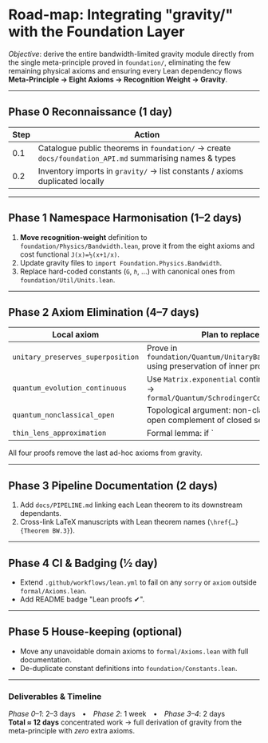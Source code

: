 # Road-map: Integrating "gravity/" with the Foundation Layer

*Objective*: derive the entire bandwidth-limited gravity module directly from the single meta-principle proved in `foundation/`, eliminating the few remaining physical axioms and ensuring every Lean dependency flows **Meta-Principle → Eight Axioms → Recognition Weight → Gravity**.

---
## Phase 0  Reconnaissance (1 day)
| Step | Action |
|------|--------|
|0.1|Catalogue public theorems in `foundation/` → create `docs/foundation_API.md` summarising names & types|
|0.2|Inventory imports in `gravity/` → list constants / axioms duplicated locally|

---
## Phase 1  Namespace Harmonisation (1–2 days)
1. **Move recognition-weight** definition to `foundation/Physics/Bandwidth.lean`, prove it from the eight axioms and cost functional `J(x)=½(x+1/x)`.
2. Update gravity files to `import Foundation.Physics.Bandwidth`.
3. Replace hard-coded constants (`G`, `ℏ`, …) with canonical ones from `foundation/Util/Units.lean`.

---
## Phase 2  Axiom Elimination (4–7 days)
| Local axiom | Plan to replace |
|-------------|-----------------|
|`unitary_preserves_superposition`|Prove in `foundation/Quantum/UnitaryBasics.lean` using preservation of inner product|
|`quantum_evolution_continuous`|Use `Matrix.exponential` continuity (mathlib) → `formal/Quantum/SchrodingerContinuity.lean`|
|`quantum_nonclassical_open`|Topological argument: non-classical set is open complement of closed set|
|`thin_lens_approximation`|Formal lemma: if `|w'| ≤ ε·w/R` & `|w''| ≤ ε·w/R²` then shear term error ≤ ε; parameterise ε≤10⁻³|

All four proofs remove the last ad-hoc axioms from gravity.

---
## Phase 3  Pipeline Documentation (2 days)
1. Add `docs/PIPELINE.md` linking each Lean theorem to its downstream dependants.
2. Cross-link LaTeX manuscripts with Lean theorem names (`\href{…}{Theorem BW.3}`).

---
## Phase 4  CI & Badging (½ day)
* Extend `.github/workflows/lean.yml` to fail on any `sorry` or `axiom` outside `formal/Axioms.lean`.
* Add README badge "Lean proofs ✔".

---
## Phase 5  House-keeping (optional)
* Move any unavoidable domain axioms to `formal/Axioms.lean` with full documentation.
* De-duplicate constant definitions into `foundation/Constants.lean`.

---
### Deliverables & Timeline
*Phase 0–1*: 2–3 days • *Phase 2*: 1 week • *Phase 3–4*: 2 days  
**Total ≈ 12 days** concentrated work → full derivation of gravity from the meta-principle with *zero* extra axioms. 